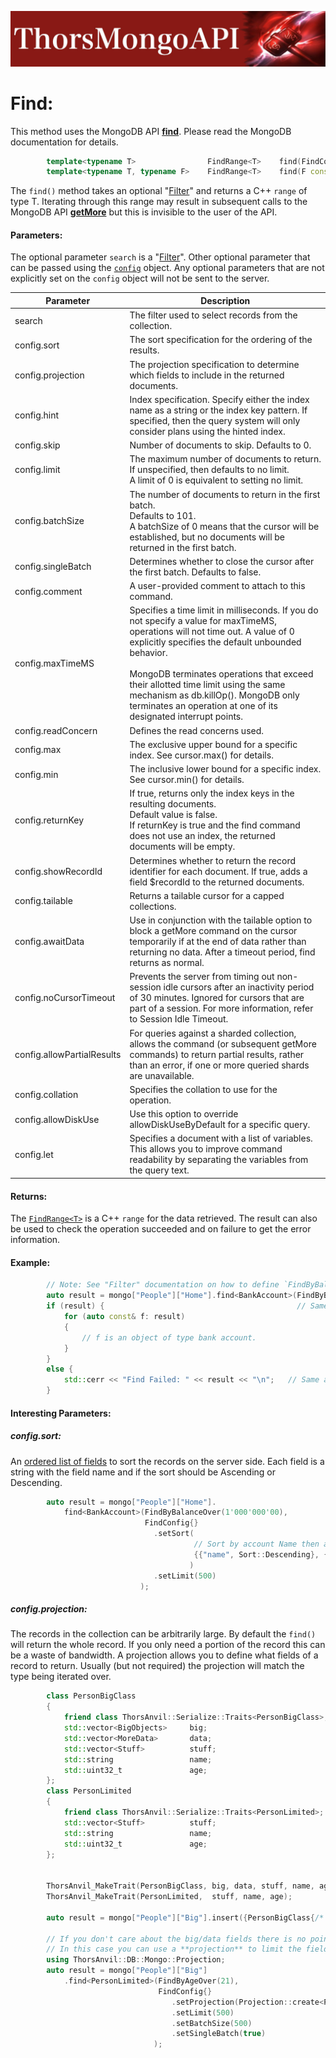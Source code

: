 ![ThorsMongo](../img/thorsmongoapi.jpg)

# Find:

This method uses the MongoDB API [**find**](https://www.mongodb.com/docs/manual/reference/command/find/). Please read the MongoDB documentation for details.

```C++
        template<typename T>                FindRange<T>    find(FindConfig const& config = FindConfig{});                  // Find All
        template<typename T, typename F>    FindRange<T>    find(F const& search, FindConfig const& config = FindConfig{});
```

The `find()` method takes an optional "[Filter](Filter.md)" and returns a C++ `range` of type T. Iterating through this range may result in subsequent calls to the MongoDB API [**getMore**](https://www.mongodb.com/docs/manual/reference/command/getMore/) but this is invisible to the user of the API.

#### Parameters:
The optional parameter `search` is a "[Filter](Filter.md)". Other optional parameter that can be passed using the [`config`](../src/ThorsMongo/ThorsMongoFind.h#L11-L79) object. Any optional parameters that are not explicitly set on the `config` object will not be sent to the server.


| Parameter | Description |
| --------- | ----------- |
| search | The filter used to select records from the collection. |
| config.sort | The sort specification for the ordering of the results. |
| config.projection | The projection specification to determine which fields to include in the returned documents. |
| config.hint | Index specification. Specify either the index name as a string or the index key pattern. If specified, then the query system will only consider plans using the hinted index. |
| config.skip | Number of documents to skip. Defaults to 0. |
| config.limit | The maximum number of documents to return.<br>If unspecified, then defaults to no limit.<br>A limit of 0 is equivalent to setting no limit. |
| config.batchSize | The number of documents to return in the first batch.<br>Defaults to 101.<br>A batchSize of 0 means that the cursor will be established, but no documents will be returned in the first batch. |
| config.singleBatch | Determines whether to close the cursor after the first batch. Defaults to false. |
| config.comment | A user-provided comment to attach to this command. |
| config.maxTimeMS | Specifies a time limit in milliseconds. If you do not specify a value for maxTimeMS, operations will not time out. A value of 0 explicitly specifies the default unbounded behavior.<br><br>MongoDB terminates operations that exceed their allotted time limit using the same mechanism as db.killOp(). MongoDB only terminates an operation at one of its designated interrupt points. |
| config.readConcern | Defines the read concerns used. |
| config.max | The exclusive upper bound for a specific index. See cursor.max() for details. |
| config.min | The inclusive lower bound for a specific index. See cursor.min() for details. |
| config.returnKey | If true, returns only the index keys in the resulting documents.<br>Default value is false.<br>If returnKey is true and the find command does not use an index, the returned documents will be empty. |
| config.showRecordId | Determines whether to return the record identifier for each document. If true, adds a field $recordId to the returned documents. |
| config.tailable | Returns a tailable cursor for a capped collections. |
| config.awaitData | Use in conjunction with the tailable option to block a getMore command on the cursor temporarily if at the end of data rather than returning no data. After a timeout period, find returns as normal. |
| config.noCursorTimeout | Prevents the server from timing out non-session idle cursors after an inactivity period of 30 minutes. Ignored for cursors that are part of a session. For more information, refer to Session Idle Timeout. |
| config.allowPartialResults | For queries against a sharded collection, allows the command (or subsequent getMore commands) to return partial results, rather than an error, if one or more queried shards are unavailable. |
| config.collation | Specifies the collation to use for the operation. |
| config.allowDiskUse | Use this option to override allowDiskUseByDefault for a specific query. |
| config.let | Specifies a document with a list of variables. This allows you to improve command readability by separating the variables from the query text. |


#### Returns:

The [`FindRange<T>`](../src/ThorsMongo/ThorsMongoFind.h#L83-L132) is a C++ `range` for the data retrieved. The result can also be used to check the operation succeeded and on failure to get the error information.

#### Example:

```C++
        // Note: See "Filter" documentation on how to define `FindByBalanceOver`
        auto result = mongo["People"]["Home"].find<BankAccount>(FindByBalanceOver(1'000'000'00));
        if (result) {                                           // Same as !result.isOk()
            for (auto const& f: result)
            {
                // f is an object of type bank account.
            }
        }
        else {
            std::cerr << "Find Failed: " << result << "\n";   // Same as result.getHRErrorMessage()
        }
```

#### Interesting Parameters:

##### config.sort:

An [ordered list of fields](../src/ThorsMongo/ThorsMongoCommon.h#L160-L169) to sort the records on the server side. Each field is a string with the field name and if the sort should be Ascending or Descending.

```C++
        auto result = mongo["People"]["Home"].
            find<BankAccount>(FindByBalanceOver(1'000'000'00),
                              FindConfig{}
                                .setSort(
                                         // Sort by account Name then accountID
                                         {{"name", Sort::Descending}, {"accounID", Sort::Ascending}}
                                        )
                                .setLimit(500)
                             );
```

##### config.projection:

The records in the collection can be arbitrarily large. By default the `find()` will return the whole record. If you only need a portion of the record this can be a waste of bandwidth. A projection allows you to define what fields of a record to return. Usually (but not required) the projection will match the type being iterated over.

```C++
        class PersonBigClass
        {
            friend class ThorsAnvil::Serialize::Traits<PersonBigClass>;
            std::vector<BigObjects>     big;
            std::vector<MoreData>       data;
            std::vector<Stuff>          stuff;
            std::string                 name;
            std::uint32_t               age;
        };
        class PersonLimited
        {
            friend class ThorsAnvil::Serialize::Traits<PersonLimited>;
            std::vector<Stuff>          stuff;
            std::string                 name;
            std::uint32_t               age;
        };


        ThorsAnvil_MakeTrait(PersonBigClass, big, data, stuff, name, age);
        ThorsAnvil_MakeTrait(PersonLimited,  stuff, name, age);

        auto result = mongo["People"]["Big"].insert({PersonBigClass{/* Construct This object */}});

        // If you don't care about the big/data fields there is no point in retrieving them from the Big Collection.
        // In this case you can use a **projection** to limit the fields that are returned.
        using ThorsAnvil::DB::Mongo::Projection;
        auto result = mongo["People"]["Big"]
            .find<PersonLimited>(FindByAgeOver(21),
                                 FindConfig{}
                                    .setProjection(Projection::create<PersonLimited>())
                                    .setLimit(500)
                                    .setBatchSize(500)
                                    .setSingleBatch(true)
                                );
```


